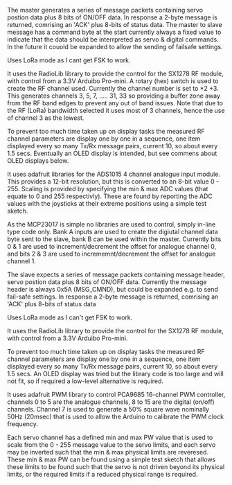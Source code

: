 The master generates a series of message packets containing servo postion data plus 8 bits of ON/OFF data.
In response a 2-byte message is returned, comrising an 'ACK' plus 8-bits of status data. The master to slave message
has a command byte at the start currently always a fixed value to indicate that the data should be interrpreted as servo & digital
commands. In the future it couold be expanded to allow the sending of failsafe settings.

Uses LoRa mode as I cant get FSK to work.

It uses the RadioLib library to provide the control for the SX1278 RF module, with control from a
3.3V Arduibo Pro-mini. A rotary (hex) switch is used to create the RF channel used. Currently the channel number is set to
<switch input> *2 +3.
This generates channels 3, 5, 7, ..... 31, 33 so providing a buffer zone away from the RF band edges to prevent any out of band issues.
Note that due to the RF (LoRa) bandwidth selected it uses most of 3 channels, hence the use of channel 3 as the lowest. 

To prevent too much time taken up on display tasks the measured RF channel parameters are display one by one in a sequence, 
one item displayed every so many Tx/Rx message pairs, current 10, so about every 1.5 secs. Eventually an OLED display is intended, 
but see commens about OLED displays below.

It uses adafruit libraries for the ADS1015 4 channel analogue input module. This provides a 12-bit resolution, but this is converted to 
an 8-bit value 0 - 255. Scaling is provided by specifying the min & max ADC values (that equate to 0 and 255 respectivly). 
These are found by reporting the ADC values with the joysticks at their extreme positions using a simple test sketch.

As the MCP23017 is simple no libraries are used to control, simply in-line type code only. Bank A inputs are used to create the 
digiutal channel data byte sent to the slave, bank B can be used within the master. Currently bits 0 & 1 are used to 
increment/decrement the offset for analogue channel 0, and bits 2 & 3 are used to incrememnt/decrement the offset for
analogue channel 1.

The slave expects a series of message packets containing message header, servo postion data plus 8 bits of ON/OFF data.
Currently the message header is always 0x5A (MSG_CMND), but could be expanded e.g. to send fail-safe settings.
In response a 2-byte message is returned, comrising an 'ACK' plus 8-bits of status data

Uses LoRa mode as I can't get FSK to work.

It uses the RadioLib library to provide the control for the SX1278 RF module, with control from a
3.3V Arduibo Pro-mini.

To prevent too much time taken up on display tasks the measured RF channel parameters are display one by one in a sequence, 
one item displayed every so many Tx/Rx message pairs, current 10, so about every 1.5 secs. An OLED display was tried but the 
library code is too large and will not fit, so if required a low-level alternative is required.

It uses adafruit PWM library to control PCA9685 16-channel PWM controller, channels 0 to 5 are the analogue channels, 8 to 15 are 
the digital (on/off) channels. Channel 7 is used to generate a 50% square wave nominally 50Hz (20msec) that is used to allow the 
Arduino to calibrate the PWM clock frequency.

Each servo channel has a defined min and max PW value that is used to scale from the 0 - 255 message value to the servo limits, 
and each servo may be inverted such that the min & max physical limits are reveresed.
These min & max PW can be found using a simple test sketch that allows these limits to be found such that the servo is not driven 
beyond its physical limits, or the required limits if a reduced physical range is required.
